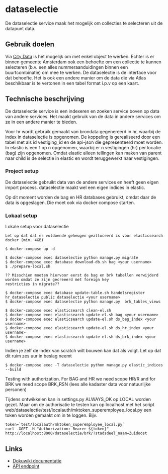 # dataselectie
De dataselectie service maak het mogelijk om collecties te selecteren uit de datapunt data.

## Gebruik doelen
Via [City Data](http://data.amsterdam.nl) is het mogelijk om met enkel object te werken. Echter is er binnen gemeente Amsterdam
ook een behoefte om een collectie te kunnen selecteren (b.v. een alles nummeraanduidingen binnen een buurtcombinatie) om
mee te werken. De dataselectie is de interface voor dat behoefte. Het is ook een andere manier om de data die via Atlas beschikbaar
is te vertonen in een tabel format i.p.v op een kaart.

## Technische beschrijving
De dataselectie service is een indexeren en zoeken service boven op data van andere services. Het maakt gebruik van de
data in andere services om ze in een andere manier te bieden.

Voor hr wordt gebruik gemaakt van brondata gegenereerd in hr, waarbij de index in dataselectie is opgenomen.
De koppeling is gerealiseerd door een tabel met als id vestiging_id en de api-json die gepresenteerd moet worden.
In elastic is een 1 op n opgenomen, waarbij er n vestigingen (hr) per locatie (bag) zijn opgenomen.
Omdat elastic alleen tellingen kan maken van parent naar child is de selectie in elastic en wordt teruggewerkt
naar vestigingen.

### Project setup
De dataselectie gebruikt data van de andere services en heeft geen eigen import process.
dataselectie maakt wel een eigen indices in elastic.

Op dit moment worden de bag en HR databases gebruikt, omdat daar de data is opgeslagen.
Die moet ook via docker compose starten.

### Lokaal setup
Lokale setup voor dataselectie

`Let op dat dat er voldoende geheugen gealloceerd is voor elasticsearch docker (min. 4GB)`

```
$ docker-compose up -d

$ docker-compose exec dataselectie python manage.py migrate
$ docker-compose exec database download-db.sh bag <your username>
$ ./prepare-local.sh

?? Misschien moeten hiervoor eerst de bag en brk tabellen verwijderd worden omdat ze zijn gecreeerd met foreign key
restricties in migrate??

$ docker-compose exec database update-table.sh handelsregister hr_dataselectie public dataselectie <your username>
$ docker-compose exec dataselectie python manage.py  brk_tables_views

$ docker-compose exec elasticsearch clean-el.sh
$ docker-compose exec elasticsearch update-el.sh bag <your username>
$ docker-compose exec elasticsearch update-el.sh ds_bag_index <your username>
$ docker-compose exec elasticsearch update-el.sh ds_hr_index <your username>
$ docker-compose exec elasticsearch update-el.sh ds_brk_index <your username>
```

Indien je zelf de index van scratch wilt bouwen kan dat als volgt. Let op dat dit ruim zes uur in beslag neemt

```
$ docker-compose exec -T dataselectie python manage.py elastic_indices --build
```

Testing with authorization. For BAG and HR we need scope HR/R and for BRK we need scope BRK_RSN (lees alle kadaster
data voor natuurlijke personen)

Tijdens ontwikkelen kan in settings.py ALWAYS_OK op LOCAL worden gezet. Maar om de authorisatie te testen kan
op localhost met het script web/dataselectie/test/localauth/mktoken_superemployee_local.py een token worden gemaakt om
in te loggen. Bijv.

```
token=`test/localauth/mktoken_superemployee_local.py`
curl -XGET -H "Authorization: Bearer ${token}" http://localhost:8000/dataselectie/brk/?stadsdeel_naam=Zuidoost
```

 ## Links
 - [Dokuwiki documentatie](https://dokuwiki.datapunt.amsterdam.nl/doku.php?id=start:datapunt:dataselectiesconfluence)
 - [API endpoint](https://api.data.amsterdam.nl)
